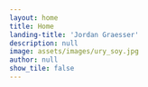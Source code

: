 ```yaml
---
layout: home
title: Home
landing-title: 'Jordan Graesser'
description: null
image: assets/images/ury_soy.jpg
author: null
show_tile: false
---
```

